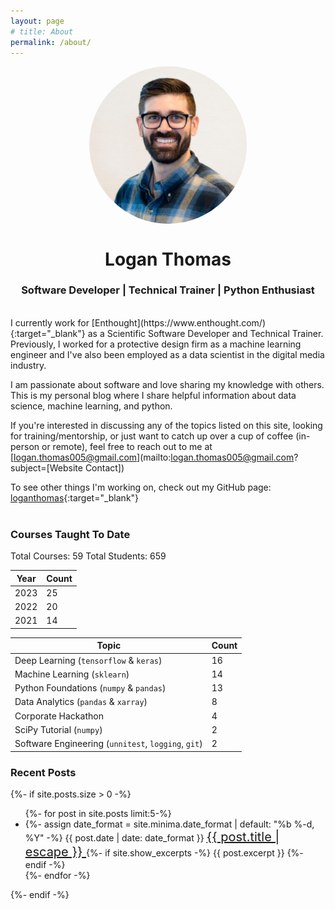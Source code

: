 ```yaml
---
layout: page
# title: About
permalink: /about/
---
```


<img src="/assets/images/profile_pic.jpg" style="border-radius: 50%; display: block; margin-left: auto; margin-right: auto; width:50%">
<h1 align="center">Logan Thomas</h1>
<h3 align="center">Software Developer | Technical Trainer | Python Enthusiast</h3>

<br/>
I currently work for [Enthought](https://www.enthought.com/){:target="_blank"} as a Scientific Software Developer and Technical Trainer. Previously, I worked for a protective design firm as a machine learning engineer and I've also been employed as a data scientist in the digital media industry.

I am passionate about software and love sharing my knowledge with others. This is my personal blog where I share helpful information about data science, machine learning, and python.

If you're interested in discussing any of the topics listed on this site, looking for training/mentorship, or just want to catch up over a cup of coffee (in-person or remote), feel free to reach out to me at [logan.thomas005@gmail.com](mailto:logan.thomas005@gmail.com?subject=[Website Contact])

To see other things I'm working on, check out my GitHub page: [loganthomas](https://github.com/loganthomas){:target="_blank"}
<br/><br/>
<h3>Courses Taught To Date</h3>
Total Courses: 59 Total Students: 659

| Year   | Count   |
| ------ | ------- |
| 2023   | 25      |
| 2022   | 20      |
| 2021   | 14      |


| Topic                                               | Count   |
| --------------------------------------------------- | ------- |
| Deep Learning (`tensorflow` & `keras`)              | 16      |
| Machine Learning (`sklearn`)                        | 14      |
| Python Foundations (`numpy` & `pandas`)             | 13      |
| Data Analytics (`pandas` & `xarray`)                | 8       |
| Corporate Hackathon                                 | 4       |
| SciPy Tutorial (`numpy`)                            | 2       |
| Software Engineering (`unnitest`, `logging`, `git`) | 2       |

<h3>Recent Posts</h3>
{%- if site.posts.size > 0 -%}
<ul class="post-list">
    {%- for post in site.posts limit:5-%}
    <li>
    {%- assign date_format = site.minima.date_format | default: "%b %-d, %Y" -%}
    <span class="post-meta">{{ post.date | date: date_format }}</span>
        <a class="post-link" href="{{ post.url | relative_url }}" style="font-size:20px">
        {{ post.title | escape }}
        </a>
    {%- if site.show_excerpts -%}
        {{ post.excerpt }}
    {%- endif -%}
    </li>
    {%- endfor -%}
</ul>
{%- endif -%}
